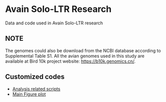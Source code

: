# Avain Solo-LTR Research
Data and code used in Avain Solo-LTR research
## NOTE
The genomes could also be download from the NCBI database according to Supplemental Table S1. All the avian genomes used in this study are available at Bird 10k project website: https://b10k.genomics.cn/.
## Customized codes
- [Analysis related scripts](script/example.sh)
- [Main Figure plot](plot/Plot.Rmd)
